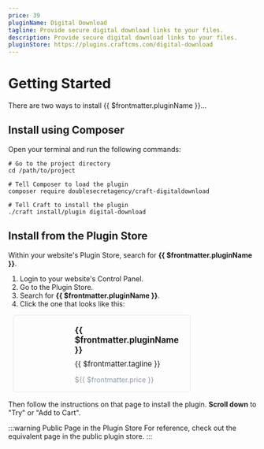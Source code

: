```yaml
---
price: 39
pluginName: Digital Download
tagline: Provide secure digital download links to your files.
description: Provide secure digital download links to your files.
pluginStore: https://plugins.craftcms.com/digital-download
---
```


# Getting Started

There are two ways to install {{ $frontmatter.pluginName }}...

## Install using Composer

<p>Open your terminal and run the following commands:</p>

```shell
# Go to the project directory
cd /path/to/project

# Tell Composer to load the plugin
composer require doublesecretagency/craft-digitaldownload

# Tell Craft to install the plugin
./craft install/plugin digital-download
```

## Install from the Plugin Store

Within your website's Plugin Store, search for **{{ $frontmatter.pluginName }}**.

1. Login to your website's Control Panel.
2. Go to the Plugin Store.
3. Search for **{{ $frontmatter.pluginName }}**.
4. Click the one that looks like this:

<div style="
    display: flex;
    padding: 20px 23px 2px;
    border: 1px solid #e3e5e8;
    border-radius: 5px;
    box-sizing: border-box;
    position: relative;
    width: 360px;
    margin: 0 10px;
    font-size: 14px; margin-bottom:16px
">
    <div style="margin-right:20px">
        <img :src="$withBase('/images/icon.svg')" width="100" alt="">
    </div>
    <div>
        <strong style="font-size:17px">{{ $frontmatter.pluginName }}</strong>
        <div style="font-size:15px; margin-top:9px;">{{ $frontmatter.tagline }}</div>
        <p style="color:#8f98a3 !important; font-weight:normal;">${{ $frontmatter.price }}</p>
    </div>
</div>

Then follow the instructions on that page to install the plugin. **Scroll down** to "Try" or "Add to Cart".

:::warning Public Page in the Plugin Store
For reference, check out the <a :href="$frontmatter.pluginStore" target="_blank">equivalent page</a> in the public plugin store.
:::

